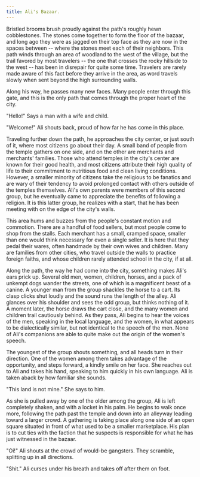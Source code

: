 ```yaml
---
title: Ali's Bazaar.
---
```


Bristled brooms brush proudly against the path's roughly hewn cobblestones. The stones come together to form the floor of the bazaar, and long ago they were as jagged on their top face as they are now in the spaces between -- where the stones meet each of their neighbors. This path winds through an area of woodland to the west of the village, but the trail favored by most travelers -- the one that crosses the rocky hillside to the west -- has been in disrepair for quite some time. Travelers are rarely made aware of this fact before they arrive in the area, as word travels slowly when sent beyond the high surrounding walls.

<!--more-->

Along his way, he passes many new faces. Many people enter through this gate, and this is the only path that comes through the proper heart of the city.

"Hello!" Says a man with a wife and child.

"Welcome!" Ali shouts back, proud of how far he has come in this place.

Traveling further down the path, he approaches the city center, or just south of it, where most citizens go about their day. A small band of people from the temple gathers on one side, and on the other are merchants and merchants' families. Those who attend temples in the city's center are known for their good health, and most citizens attribute their high quality of life to their commitment to nutritious food and clean living conditions. However, a smaller minority of citizens take the religious to be fanatics and are wary of their tendency to avoid prolonged contact with others outside of the temples themselves. Ali's own parents were members of this second group, but he eventually came to appreciate the benefits of following a religion. It is this latter group, he realizes with a start, that he has been meeting with on the edge of the city's walls.

This area hums and buzzes from the people's constant motion and commotion. There are a handful of food sellers, but most people come to shop from the stalls. Each merchant has a small, cramped space, smaller than one would think necessary for even a single seller. It is here that they pedal their wares, often handmade by their own wives and children. Many are families from other cities, who travel outside the walls to practice foreign faiths, and whose children rarely attended school in the city, if at all.

Along the path, the way he had come into the city, something makes Ali's ears prick up. Several old men, women, children, horses, and a pack of unkempt dogs wander the streets, one of which is a magnificent beast of a canine. A younger man from the group shackles the horse to a cart. Its clasp clicks shut loudly and the sound runs the length of the alley. Ali glances over his shoulder and sees the odd group, but thinks nothing of it. A moment later, the horse draws the cart close, and the many women and children trail cautiously behind. As they pass, Ali begins to hear the voices of the men, speaking in the local language, and the women, in what appears to be dialectically similar, but not identical to the speech of the men. None of Ali's companions are able to quite make out the origin of the women's speech.

The youngest of the group shouts something, and all heads turn in their direction. One of the women among them takes advantage of the opportunity, and steps forward, a kindly smile on her face. She reaches out to Ali and takes his hand, speaking to him quickly in his own language. Ali is taken aback by how familiar she sounds.

"This land is not mine." She says to him.

As she is pulled away by one of the older among the group, Ali is left completely shaken, and with a locket in his palm. He begins to walk once more, following the path past the temple and down into an alleyway leading toward a larger crowd. A gathering is taking place along one side of an open square situated in front of what used to be a smaller marketplace. His plan is to cut ties with the faction that he suspects is responsible for what he has just witnessed in the bazaar.

"Oi!" Ali shouts at the crowd of would-be gangsters. They scramble, splitting up in all directions.

"Shit." Ali curses under his breath and takes off after them on foot.
